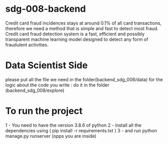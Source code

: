 # sdg-008-backend
Credit card fraud incidences stays at around 0.1% of all card transactions, therefore we need a method that is simple and fast to detect most fraud. Credit card fraud detection system is a fast, efficient and possibly transparent machine learning model designed to detect any form of fraudulent activities.

# Data Scientist Side
please put all the file we need in the folder(backend_sdg_008/data)
for the logic about the code you write : do it in the folder (backend_sdg_008/explore)


# To run the project
1 - You need to have the version 3.8.6 of python
2 - install all the dependencies using ( pip install -r requirements.txt )
3 - and run python manage.py runserver (opps you are inside)
